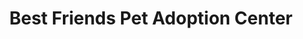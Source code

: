 ---
title: "Best Friends Pet Adoption Center"
url: /salt-lake-city/best-friends-pet-adoption-center/
shop: Tiere
---